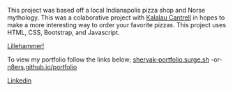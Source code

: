 This project was based off a local Indianapolis pizza shop and Norse mythology. 
This was a colaborative project with <a href="https://github.com/klcantrell" target="_blank">Kalalau Cantrell</a> in hopes to make a more interesting way to order your favorite pizzas. 
This project uses HTML, CSS, Bootstrap, and Javascript.

<a href="https://sheryak-pizza.surge.sh/" target="_blank">Lillehammer!</a>

To view my portfolio follow the links below;
<a href="http://sheryak-portfolio.surge.sh/" target="_blank">sheryak-portfolio.surge.sh</a>
-or-
<a href="https://n8ers.github.io/portfolio/" target="_blank">n8ers.github.io/portfolio</a>

<a href="https://www.linkedin.com/in/nathan-sheryak-405083136/" target="_blank">Linkedin</a>
